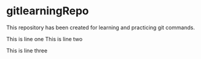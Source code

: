 # gitlearningRepo


This repository has been created for learning and practicing git commands.

This is line one
This is line two


This is line three
